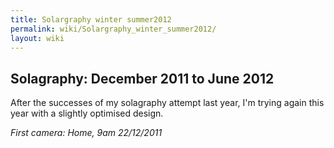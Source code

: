 ```yaml
---
title: Solargraphy winter summer2012
permalink: wiki/Solargraphy_winter_summer2012/
layout: wiki
---
```


Solagraphy: December 2011 to June 2012
--------------------------------------

After the successes of my solagraphy attempt last year, I'm trying again
this year with a slightly optimised design.

*First camera: Home, 9am 22/12/2011*
